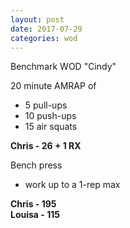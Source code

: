 ```yaml
---
layout: post
date: 2017-07-29
categories: wod
---
```


Benchmark WOD "Cindy"

20 minute AMRAP of
- 5 pull-ups
- 10 push-ups
- 15 air squats

**Chris - <span>26 + 1 RX</span>**

Bench press
- work up to a 1-rep max

**Chris - <span>195</span>**<br />
**Louisa - <span>115</span>**
